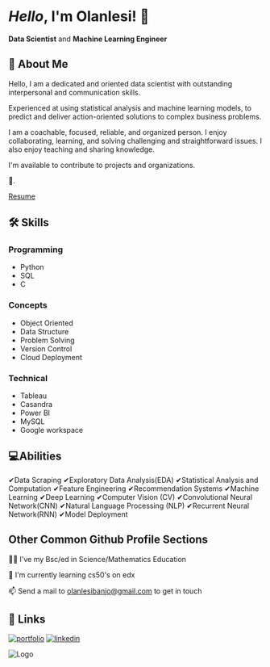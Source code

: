 
# *Hello*, I'm **Olanlesi!** 👋
**Data Scientist** and  **Machine Learning Engineer**

## 🚀 About Me
Hello, I am a dedicated and oriented data scientist with outstanding interpersonal and communication skills. 

Experienced at using statistical analysis and machine learning models, to predict and deliver action-oriented solutions to complex business problems.

I am a coachable, focused, reliable, and organized person. I enjoy collaborating, learning, and solving challenging and straightforward issues. I also enjoy teaching and sharing knowledge.

I'm available to contribute to projects and organizations.

💛.

[Resume](https://docs.google.com/document/d/1WaqBhDTkoWQ33t8VXrz8FQNDD6Lai7Tj2Ktlnes4tbo/edit?usp=sharing)


## 🛠 Skills

### Programming
* Python
* SQL
* C

### Concepts
* Object Oriented
* Data Structure
* Problem Solving
* Version Control
* Cloud Deployment

### Technical
* Tableau
* Casandra 
* Power BI
* MySQL
* Google workspace

## 💻Abilities
✔Data Scraping
✔Exploratory Data Analysis(EDA)
✔Statistical Analysis and Computation
✔Feature Engineering
✔Recommendation Systems
✔Machine Learning
✔Deep Learning
✔Computer Vision (CV)
✔Convolutional Neural Network(CNN)
✔Natural Language Processing (NLP)
✔Recurrent Neural Network(RNN)
✔Model Deployment


## Other Common Github Profile Sections
👩‍🎓 I've my Bsc/ed in Science/Mathematics Education

🧠 I'm currently learning cs50's on edx

📫 Send a mail to olanlesibanjo@gmail.com to get in touch




## 🔗 Links
[![portfolio](https://img.shields.io/badge/my_portfolio-000?style=for-the-badge&logo=ko-fi&logoColor=white)](https://github.com/olanlesi/olanlesi)
[![linkedin](https://img.shields.io/badge/linkedin-0A66C2?style=for-the-badge&logo=linkedin&logoColor=white)](https://www.linkedin.com/in/olanlesi-banjo/)


![Logo](https://github-readme-stats.vercel.app/api?username=olanlesi&&show_icons=true&title_color=fff342&icon_color=b2fd5cf&text_color=0047dc&bg_color=151515)

